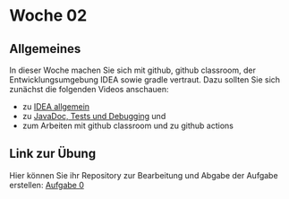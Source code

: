 # Woche 02

## Allgemeines

In dieser Woche machen Sie sich mit github, github classroom, der Entwicklungsumgebung IDEA sowie gradle vertraut. Dazu sollten Sie sich zunächst die folgenden Videos anschauen:

 * zu [IDEA allgemein](https://mediathek.htw-berlin.de/video/Programmieren-2-IDEA-und-gradle/e473c99c6c4ace5ca0211ea9c6ddbdff)
 * zu [JavaDoc, Tests und Debugging](https://mediathek.htw-berlin.de/video/Programmieren-2-JavaDoc-Tests-Debugging/b8517e720b92ee8f4fd0253da4003b60) und
 * zum Arbeiten mit github classroom und zu github actions
 
 ## Link zur Übung
 
 Hier können Sie ihr Repository zur Bearbeitung und Abgabe der Aufgabe erstellen: [Aufgabe 0](https://classroom.github.com/a/aS0c57Nb)
